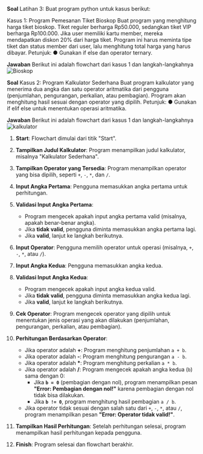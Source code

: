 **Soal**
Latihan 3: Buat program python untuk kasus berikut:

Kasus 1: Program Pemesanan Tiket Bioskop
Buat program yang menghitung harga tiket bioskop. Tiket reguler berharga Rp50.000,
sedangkan tiket VIP berharga Rp100.000. Jika user memiliki kartu member, mereka
mendapatkan diskon 20% dari harga tiket. Program ini harus meminta tipe tiket dan status
member dari user, lalu menghitung total harga yang harus dibayar.
Petunjuk:
● Gunakan if else dan operator ternary.

**Jawaban**
Berikut ini adalah flowchart dari kasus 1 dan langkah-langkahnya
![Bioskop](https://github.com/user-attachments/assets/8be8f816-7cdd-4820-bdc0-1458de1284aa)


**Soal**
Kasus 2: Program Kalkulator Sederhana
Buat program kalkulator yang menerima dua angka dan satu operator aritmatika dari
pengguna (penjumlahan, pengurangan, perkalian, atau pembagian). Program akan
menghitung hasil sesuai dengan operator yang dipilih.
Petunjuk:
● Gunakan if elif else untuk menentukan operasi aritmatika.

**Jawaban**
Berikut ini adalah flowchart dari kasus 1 dan langkah-langkahnya
![kalkulator](https://github.com/user-attachments/assets/673b6f26-0764-47d5-a241-24db4459b708)

1. **Start**: Flowchart dimulai dari titik "Start".

2. **Tampilkan Judul Kalkulator**: Program menampilkan judul kalkulator, misalnya "Kalkulator Sederhana".

3. **Tampilkan Operator yang Tersedia**: Program menampilkan operator yang bisa dipilih, seperti `+`, `-`, `*`, dan `/`.

4. **Input Angka Pertama**: Pengguna memasukkan angka pertama untuk perhitungan.

5. **Validasi Input Angka Pertama**:
   - Program mengecek apakah input angka pertama valid (misalnya, apakah benar-benar angka).
   - Jika **tidak valid**, pengguna diminta memasukkan angka pertama lagi.
   - Jika **valid**, lanjut ke langkah berikutnya.

6. **Input Operator**: Pengguna memilih operator untuk operasi (misalnya, `+`, `-`, `*`, atau `/`).

7. **Input Angka Kedua**: Pengguna memasukkan angka kedua.

8. **Validasi Input Angka Kedua**:
   - Program mengecek apakah input angka kedua valid.
   - Jika **tidak valid**, pengguna diminta memasukkan angka kedua lagi.
   - Jika **valid**, lanjut ke langkah berikutnya.

9. **Cek Operator**: Program mengecek operator yang dipilih untuk menentukan jenis operasi yang akan dilakukan (penjumlahan, pengurangan, perkalian, atau pembagian).

10. **Perhitungan Berdasarkan Operator**:
    - Jika operator adalah **+**: Program menghitung penjumlahan `a + b`.
    - Jika operator adalah **-**: Program menghitung pengurangan `a - b`.
    - Jika operator adalah **\***: Program menghitung perkalian `a * b`.
    - Jika operator adalah **/**: Program mengecek apakah angka kedua (`b`) sama dengan 0:
      - Jika **`b = 0`** (pembagian dengan nol), program menampilkan pesan **"Error: Pembagian dengan nol!"** karena pembagian dengan nol tidak bisa dilakukan.
      - Jika **`b != 0`**, program menghitung hasil pembagian `a / b`.
    - Jika operator tidak sesuai dengan salah satu dari `+`, `-`, `*`, atau `/`, program menampilkan pesan **"Error: Operator tidak valid!"**.

11. **Tampilkan Hasil Perhitungan**: Setelah perhitungan selesai, program menampilkan hasil perhitungan kepada pengguna.

12. **Finish**: Program selesai dan flowchart berakhir.
